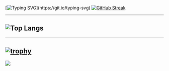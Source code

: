 [![Typing SVG](https://readme-typing-svg.demolab.com?font=Roboto&pause=1000&vCenter=true&width=435&lines=Hi%2C;Familiar+with+full+stack+Django%2C+flask;Good+at+python+css+javascript+telegram+bots;Flutter+dev;React+%2CNextjs+%2CNode+js+dev;Full+stack+web+and+native+app+dev;Learning.....)](https://git.io/typing-svg)
[![GitHub Streak](https://streak-stats.demolab.com?user=Santo-philip&theme=radical&hide_border=true&date_format=%5BY%20%5DM%20j)](https://git.io/streak-stats)

---
![Top Langs](https://github-readme-stats.vercel.app/api/top-langs/?username=Santo-Philip&hide=TeX&layout=compact)
---
----
[![trophy](https://github-profile-trophy.vercel.app/?username=Santo-Philip&theme=onedark)](https://github.com/ryo-ma/github-profile-trophy)
----

<a href="https://github.com/Santo-Philip"><img src="https://raw.githubusercontent.com/tondrejk/tondrejk/main/contributions.svg"></a>

<img width="0" src="https://visitor-badge.glitch.me/badge?page_id=Santo-Philip.Santo-Philip" />
